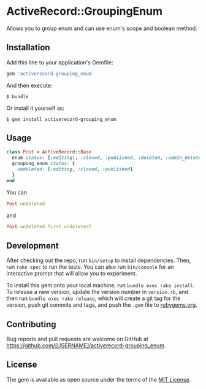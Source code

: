 # ActiveRecord::GroupingEnum

Allows you to group enum and can use enum's scope and boolean method.

## Installation

Add this line to your application's Gemfile:

```ruby
gem 'activerecord-grouping_enum'
```

And then execute:

    $ bundle

Or install it yourself as:

    $ gem install activerecord-grouping_enum

## Usage

```ruby
class Post < ActiveRecord::Base
  enum status: [:editing:, :closed, :published, :deleted, :admin_deleted]
  grouping_enum status: {
    undeleted: [:editing, :closed, :published]
  }
end
```

You can

```ruby
Post.undeleted
```
and
```ruby
Post.undeleted.first.undeleted?
```

## Development

After checking out the repo, run `bin/setup` to install dependencies. Then, run `rake spec` to run the tests. You can also run `bin/console` for an interactive prompt that will allow you to experiment.

To install this gem onto your local machine, run `bundle exec rake install`. To release a new version, update the version number in `version.rb`, and then run `bundle exec rake release`, which will create a git tag for the version, push git commits and tags, and push the `.gem` file to [rubygems.org](https://rubygems.org).

## Contributing

Bug reports and pull requests are welcome on GitHub at https://github.com/[USERNAME]/activerecord-grouping_enum.


## License

The gem is available as open source under the terms of the [MIT License](http://opensource.org/licenses/MIT).

